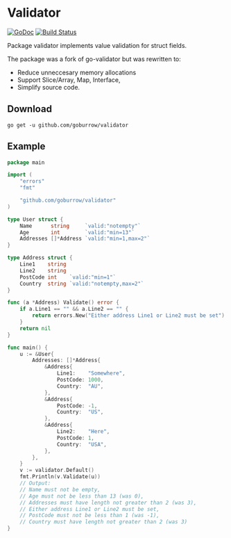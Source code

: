 # Validator

[![GoDoc](https://godoc.org/github.com/goburrow/validator?status.svg)](https://godoc.org/github.com/goburrow/validator) [![Build Status](https://travis-ci.org/goburrow/validator.svg?branch=master)](https://travis-ci.org/goburrow/validator) 

Package validator implements value validation for struct fields.

The package was a fork of go-validator but was rewritten to:

- Reduce unneccesary memory allocations
- Support Slice/Array, Map, Interface,
- Simplify source code.

## Download
```
go get -u github.com/goburrow/validator
```

## Example
```go
package main

import (
	"errors"
	"fmt"

	"github.com/goburrow/validator"
)

type User struct {
	Name      string     `valid:"notempty"`
	Age       int        `valid:"min=13"`
	Addresses []*Address `valid:"min=1,max=2"`
}

type Address struct {
	Line1    string
	Line2    string
	PostCode int    `valid:"min=1"`
	Country  string `valid:"notempty,max=2"`
}

func (a *Address) Validate() error {
	if a.Line1 == "" && a.Line2 == "" {
		return errors.New("Either address Line1 or Line2 must be set")
	}
	return nil
}

func main() {
	u := &User{
		Addresses: []*Address{
			&Address{
				Line1:    "Somewhere",
				PostCode: 1000,
				Country:  "AU",
			},
			&Address{
				PostCode: -1,
				Country:  "US",
			},
			&Address{
				Line2:    "Here",
				PostCode: 1,
				Country:  "USA",
			},
		},
	}
	v := validator.Default()
	fmt.Println(v.Validate(u))
	// Output:
	// Name must not be empty,
	// Age must not be less than 13 (was 0),
	// Addresses must have length not greater than 2 (was 3),
	// Either address Line1 or Line2 must be set,
	// PostCode must not be less than 1 (was -1),
	// Country must have length not greater than 2 (was 3)
}
```
